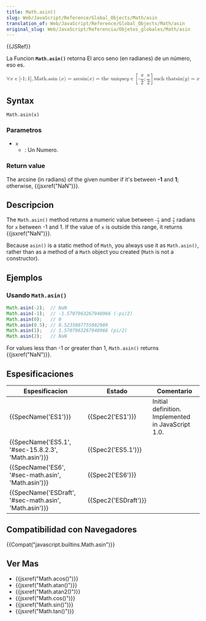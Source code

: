 ```yaml
---
title: Math.asin()
slug: Web/JavaScript/Reference/Global_Objects/Math/asin
translation_of: Web/JavaScript/Reference/Global_Objects/Math/asin
original_slug: Web/JavaScript/Referencia/Objetos_globales/Math/asin
---
```

{{JSRef}}

La Funcion **`Math.asin()`** retorna El arco seno (en radianes) de un número, eso es.

<math display="block"><semantics><mrow><mo>∀</mo><mi>x</mi><mo>∊</mo><mo stretchy="false">[</mo><mrow><mo>-</mo><mn>1</mn></mrow><mo>;</mo><mn>1</mn><mo stretchy="false">]</mo><mo>,</mo><mspace width="thickmathspace"></mspace><mstyle mathvariant="monospace"><mrow><mo lspace="0em" rspace="thinmathspace">Math.asin</mo><mo stretchy="false">(</mo><mi>x</mi><mo stretchy="false">)</mo></mrow></mstyle><mo>=</mo><mo lspace="0em" rspace="0em">arcsin</mo><mo stretchy="false">(</mo><mi>x</mi><mo stretchy="false">)</mo><mo>=</mo><mtext> the unique </mtext><mspace width="thickmathspace"></mspace><mi>y</mi><mo>∊</mo><mrow><mo>[</mo><mrow><mo>-</mo><mfrac><mi>π</mi><mn>2</mn></mfrac><mo>;</mo><mfrac><mi>π</mi><mn>2</mn></mfrac></mrow><mo>]</mo></mrow><mspace width="thinmathspace"></mspace><mtext>such that</mtext><mspace width="thickmathspace"></mspace><mo lspace="0em" rspace="0em">sin</mo><mo stretchy="false">(</mo><mi>y</mi><mo stretchy="false">)</mo><mo>=</mo><mi>x</mi></mrow><annotation encoding="TeX">\forall x \in [{-1};1],\;\mathtt{\operatorname{Math.asin}(x)} = \arcsin(x) = \text{ the unique } \; y \in \left[-\frac{\pi}{2}; \frac{\pi}{2}\right] \, \text{such that} \; \sin(y) = x</annotation></semantics></math>

## Syntax

```
Math.asin(x)
```

### Parametros

- `x`
  - : Un Numero.

### Return value

The arcsine (in radians) of the given number if it's between **-1** and **1**; otherwise, {{jsxref("NaN")}}.

## Descripcion

The `Math.asin()` method returns a numeric value between <math><semantics><mrow><mo>-</mo><mfrac><mi>π</mi><mn>2</mn></mfrac></mrow><annotation encoding="TeX">-\frac{\pi}{2}</annotation></semantics></math> and <math><semantics><mfrac><mi>π</mi><mn>2</mn></mfrac><annotation encoding="TeX">\frac{\pi}{2}</annotation></semantics></math> radians for `x` between -1 and 1. If the value of `x` is outside this range, it returns {{jsxref("NaN")}}.

Because `asin()` is a static method of `Math`, you always use it as `Math.asin()`, rather than as a method of a `Math` object you created (`Math` is not a constructor).

## Ejemplos

### Usando `Math.asin()`

```js
Math.asin(-2);  // NaN
Math.asin(-1);  // -1.5707963267948966 (-pi/2)
Math.asin(0);   // 0
Math.asin(0.5); // 0.5235987755982989
Math.asin(1);   // 1.5707963267948966 (pi/2)
Math.asin(2);   // NaN
```

For values less than -1 or greater than 1, `Math.asin()` returns {{jsxref("NaN")}}.

## Espesificaciones

| Espesificacion                                                           | Estado                       | Comentario                                         |
| ------------------------------------------------------------------------ | ---------------------------- | -------------------------------------------------- |
| {{SpecName('ES1')}}                                                 | {{Spec2('ES1')}}         | Initial definition. Implemented in JavaScript 1.0. |
| {{SpecName('ES5.1', '#sec-15.8.2.3', 'Math.asin')}}     | {{Spec2('ES5.1')}}     |                                                    |
| {{SpecName('ES6', '#sec-math.asin', 'Math.asin')}}     | {{Spec2('ES6')}}         |                                                    |
| {{SpecName('ESDraft', '#sec-math.asin', 'Math.asin')}} | {{Spec2('ESDraft')}} |                                                    |

## Compatibilidad con Navegadores

{{Compat("javascript.builtins.Math.asin")}}

## Ver Mas

- {{jsxref("Math.acos()")}}
- {{jsxref("Math.atan()")}}
- {{jsxref("Math.atan2()")}}
- {{jsxref("Math.cos()")}}
- {{jsxref("Math.sin()")}}
- {{jsxref("Math.tan()")}}
